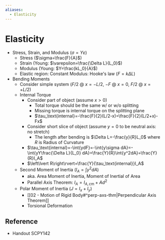 ```yaml
---
aliases:
  - Elasticity
---
```


# Elasticity

- Stress, Strain, and Modulus ($\sigma=Y\varepsilon$)
	- Stress ($\sigma=\frac{F}{A}$)
	- Strain (Young: $\varepsilon=\frac{\Delta L}{L_0}$)
	- Modulus (Young: $Y=\frac{kL_0}{A}$)
	- Elastic region: Constant Modulus: Hooke's law ($F=k\Delta L$)
- Bending Moments
	- Consider simple system ($F/2$ @ $x=-L/2$, $-F$ @ $x=0$, $F/2$ @ $x=+L/2$)
	- Internal Torque
		- Consider part of object (assume $x>0$)
			- Total torque should be the same w/ or w/o splitting
			- Missing torque is internal torque on the splitting plane
			- $\tau_\text{internal}=-\frac{F}{2}(L/2-x)=\frac{F}{2}(L/2+x)-Fx$
		- Consider short slice of object (assume $y=0$ to be neutral axis: no stretch)
			- The length after bending is $\Delta L=-\frac{y}{R}L_0$ where $R$ is Radius of Curvature
		- $\tau_\text{internal}=-\int{ydF}=-\int{y\sigma dA}=-\int{yY\frac{\Delta L}{L_0} dA}=\frac{Y}{R}\int{y^2dA}=\frac{Y}{R}I_A$
		- $\left\lvert R\right\rvert=\frac{Y}{\tau_\text{internal}}I_A$
	- Second Moment of Inertia ($I_A=\int{y^2dA}$)
		- aka. Area Moment of Inertia, Moment of Inertial of Area
		- Parallel Axis Theorem: $I_A=I_{A,\text{cm}}+Ad^2$
	- Polar Moment of Inertia ($J=I_x+I_y$)
		- [[02 - Motion of Rigid Body#^perp-axs-thm|Perpendicular Axis Theorem]]
		- Torsional Deformation

## Reference

- Handout SCPY142
